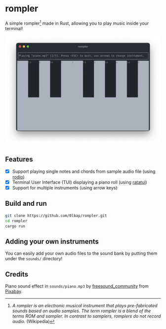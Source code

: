 # rompler

A simple rompler[^1] made in Rust, allowing you to play music inside your terminal!

![Screenshot](assets/screenshot.png)

## Features

- [x] Support playing single notes and chords from sample audio file (using [rodio](https://github.com/RustAudio/rodio))
- [x] Terminal User Interface (TUI) displaying a piano roll (using [ratatui](https://github.com/ratatui/ratatui))
- [x] Support for multiple instruments (using arrow keys)

## Build and run

```sh
git clone https://github.com/0lbap/rompler.git
cd rompler
cargo run
```

## Adding your own instruments

You can easily add your own audio files to the sound bank by putting them under the `sounds/` directory!

## Credits

Piano sound effect in `sounds/piano.mp3` by <a href="https://pixabay.com/users/freesound_community-46691455/?utm_source=link-attribution&utm_medium=referral&utm_campaign=music&utm_content=95007">freesound_community</a> from <a href="https://pixabay.com//?utm_source=link-attribution&utm_medium=referral&utm_campaign=music&utm_content=95007">Pixabay</a>.

[^1]: _A rompler is an electronic musical instrument that plays pre-fabricated sounds based on audio samples. The term rompler is a blend of the terms ROM and sampler. In contrast to samplers, romplers do not record audio._ (Wikipedia)
